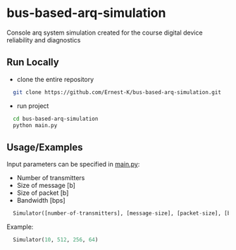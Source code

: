 # bus-based-arq-simulation

Console arq system simulation created for the course digital device reliability and diagnostics
## Run Locally

- clone the entire repository
```bash
  git clone https://github.com/Ernest-K/bus-based-arq-simulation.git
```
- run project 
```bash
  cd bus-based-arq-simulation
  python main.py
```
## Usage/Examples
Input parameters can be specified in [main.py](main.py):
- Number of transmitters
- Size of message [b]
- Size of packet [b]
- Bandwidth [bps]

```python
  Simulator([number-of-transmitters], [message-size], [packet-size], [bandwidth])
```

Example:
```python
  Simulator(10, 512, 256, 64)
```
